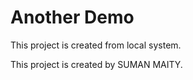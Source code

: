 # Another Demo

This project is created from local system.

This project is created by SUMAN MAITY.

